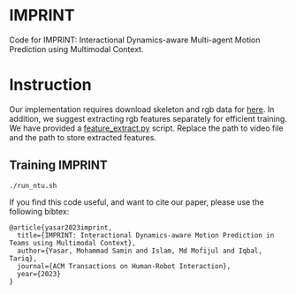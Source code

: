 # IMPRINT
Code for IMPRINT: Interactional Dynamics-aware Multi-agent Motion Prediction using Multimodal Context.

# Instruction

Our implementation requires download skeleton and rgb data for [here](https://rose1.ntu.edu.sg/dataset/actionRecognition/). In addition, we suggest extracting rgb features separately for efficient training. We have provided a [feature_extract.py](./utils/feature_extract.py) script. Replace the path to video file and the path to store
extracted features.

## Training IMPRINT

```
./run_ntu.sh
```

If you find this code useful, and want to cite our paper, please use the following bibtex:

```
@article{yasar2023imprint,
  title={IMPRINT: Interactional Dynamics-aware Motion Prediction in Teams using Multimodal Context},
  author={Yasar, Mohammad Samin and Islam, Md Mofijul and Iqbal, Tariq},
  journal={ACM Transactions on Human-Robot Interaction},
  year={2023}
}
```


